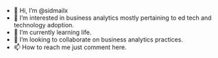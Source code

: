 - 👋 Hi, I’m @sidmailx
- 👀 I’m interested in business analytics mostly pertaining to ed tech and technology adoption.
- 🌱 I’m currently learning life.
- 💞️ I’m looking to collaborate on business analytics practices.
- 📫 How to reach me just comment here.

<!---
sidmailx/sidmailx is a ✨ special ✨ repository because its `README.md` (this file) appears on your GitHub profile.
You can click the Preview link to take a look at your changes.
--->
